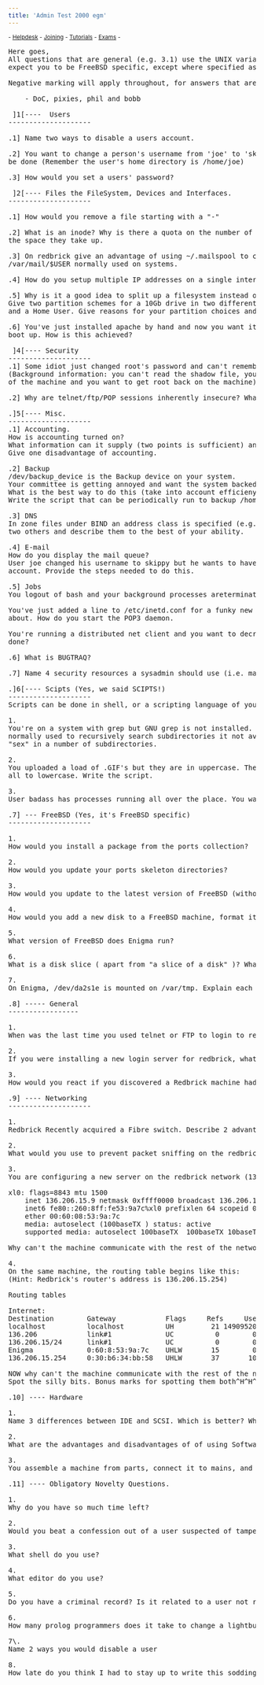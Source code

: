 ```yaml
---
title: 'Admin Test 2000 egm'
---
```


 <sub> - [Helpdesk](../) - [Joining](../joining) - [Tutorials](../tutorials) - [Exams](../exams) -</sub>
<pre>Here goes,
All questions that are general (e.g. 3.1) use the UNIX variant OS of your choice, we don't 
expect you to be FreeBSD specific, except where specified as "on redbrick", or in the FreeBSD section. A right answer for your OS will do fine.

Negative marking will apply throughout, for answers that are very blatantly incorrect or demonstrate incompetence.

	- DoC, pixies, phil and bobb

 ]1[----  Users 
--------------------

.1] Name two ways to disable a users account.

.2] You want to change a person's username from 'joe' to 'skippy'. Describe how this process would
be done (Remember the user's home directory is /home/joe)

.3] How would you set a users' password?

 ]2[---- Files the FileSystem, Devices and Interfaces.
--------------------

.1] How would you remove a file starting with a "-"

.2] What is an inode? Why is there a quota on the number of a files a user can have as well as 
the space they take up.

.3] On redbrick give an advantage of using ~/.mailspool to collect mail, instead of the traditional
/var/mail/$USER normally used on systems.

.4] How do you setup multiple IP addresses on a single interface?

.5] Why is it a good idea to split up a filesystem instead of having one big root partition?
Give two partition schemes for a 10Gb drive in two different situations (e.g. a Shell account provider,
and a Home User. Give reasons for your partition choices and their sizes)

.6] You've just installed apache by hand and now you want it to startup by default every time you 
boot up. How is this achieved?

 ]4[---- Security
--------------------
.1] Some idiot just changed root's password and can't remember it How do you get root back?
(Background information: you can't read the shadow file, you're in front
of the machine and you want to get root back on the machine). 

.2] Why are telnet/ftp/POP sessions inherently insecure? What can be done to resolve this?

.]5[---- Misc.
--------------------
.1] Accounting.
How is accounting turned on?
What information can it supply (two points is sufficient) and how do you retrieve this information?
Give one disadvantage of accounting.

.2] Backup
/dev/backup_device is the Backup device on your system.
Your committee is getting annoyed and want the system backed up every week. 
What is the best way to do this (take into account efficieny) and give a reason.
Write the script that can be periodically run to backup /home onto /dev/backup_device.

.3] DNS
In zone files under BIND an address class is specified (e.g. PTR is a domain name pointer). Name 
two others and describe them to the best of your ability.

.4] E-mail
How do you display the mail queue?
User joe changed his username to skippy but he wants to have his mail to joe forwarded to his new
account. Provide the steps needed to do this.

.5] Jobs
You logout of bash and your background processes areterminating. How you would stop this?

You've just added a line to /etc/inetd.conf for a funky new pop3 daemon your friend Jimmy told you
about. How do you start the POP3 daemon.

You're running a distributed net client and you want to decrease it's process priority. How is this 
done?

.6] What is BUGTRAQ?

.7] Name 4 security resources a sysadmin should use (i.e. mailing lists, newsgroups etc.)

.]6[---- Scipts (Yes, we said SCIPTS!)
--------------------
Scripts can be done in shell, or a scripting language of your choice.

1.
You're on a system with grep but GNU grep is not installed. This means the "-r" option which is 
normally used to recursively search subdirectories it not available. You want to write a script to search for 
"sex" in a number of subdirectories.

2.
You uploaded a load of .GIF's but they are in uppercase. There's 200 of them and you want to convert them
all to lowercase. Write the script.

3.
User badass has processes running all over the place. You want to kill all of them. How would you do that?

.7] --- FreeBSD (Yes, it's FreeBSD specific)
--------------------

1.
How would you install a package from the ports collection?

2.
How would you update your ports skeleton directories?

3.
How would you update to the latest version of FreeBSD (without a CD!)

4.
How would you add a new disk to a FreeBSD machine, format it to DOS format, and mount it as /mp3z ?

5.
What version of FreeBSD does Enigma run?

6.
What is a disk slice ( apart from "a slice of a disk" )? What are the advantages of them over normal partitioning schemes?

7.
On Enigma, /dev/da2s1e is mounted on /var/tmp. Explain each part of that device name.

.8] ----- General
-----------------

1.
When was the last time you used telnet or FTP to login to redbrick? Why?

2.
If you were installing a new login server for redbrick, what OS would you install (specify a distro, if linux). Why? Apart from Windows, which OS would you NOT install. Why?

3.
How would you react if you discovered a Redbrick machine had had its root account compromised? Why? What would be the VERY first thing you would do? Why?

.9] ---- Networking
--------------------

1.
Redbrick Recently acquired a Fibre switch. Describe 2 advantages of using one of these instead of a normal hub (and no, it having more ports doesnt count).

2.
What would you use to prevent packet sniffing on the redbrick network? Is it long, and does it have a nail through it?

3.
You are configuring a new server on the redbrick network (136.206.15.0/24). You think you have it all fine and dandy. the output from 'ifconfig xl0' looks like this:

xl0: flags=8843 mtu 1500
	inet 136.206.15.9 netmask 0xffff0000 broadcast 136.206.15.255
	inet6 fe80::260:8ff:fe53:9a7c%xl0 prefixlen 64 scopeid 0x1 
	ether 00:60:08:53:9a:7c 
	media: autoselect (100baseTX ) status: active
	supported media: autoselect 100baseTX  100baseTX 10baseT/UTP  10baseT/UTP 100baseTX 

Why can't the machine communicate with the rest of the network?

4.
On the same machine, the routing table begins like this:
(Hint: Redbrick's router's address is 136.206.15.254)

Routing tables

Internet:
Destination        Gateway            Flags     Refs     Use     Netif Expire
localhost          localhost          UH         21 14909520      lo0
136.206            link#1             UC          0        0      xl0 =>
136.206.15/24      link#1             UC          0        0      xl0 =>
Enigma             0:60:8:53:9a:7c    UHLW       15        0      xl0
136.206.15.254     0:30:b6:34:bb:58   UHLW       37       10      xl0    956

NOW why can't the machine communicate with the rest of the network?
Spot the silly bits. Bonus marks for spotting them both^H^H^H^Hall.

.10] ---- Hardware

1.
Name 3 differences between IDE and SCSI. Which is better? Why?

2.
What are the advantages and disadvantages of of using Software RAID rather than hardware RAID?

3.
You assemble a machine from parts, connect it to mains, and power it on. Nothing happens. What would you check first? Why?

.11] ---- Obligatory Novelty Questions.

1.
Why do you have so much time left?

2.
Would you beat a confession out of a user suspected of tampering with the system? Would you enjoy it?

3.
What shell do you use?

4.
What editor do you use?

5.
Do you have a criminal record? Is it related to a user not reading the manual?

6.
How many prolog programmers does it take to change a lightbulb?

7\. 
Name 2 ways you would disable a user

8.
How late do you think I had to stay up to write this sodding thing, you ungrateful wankers?

</pre>